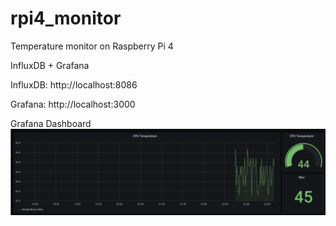 # rpi4_monitor

Temperature monitor on Raspberry Pi 4

InfluxDB + Grafana


InfluxDB: http://localhost:8086 

Grafana: http://localhost:3000

Grafana Dashboard
![Grafana](img/grafana.png)
